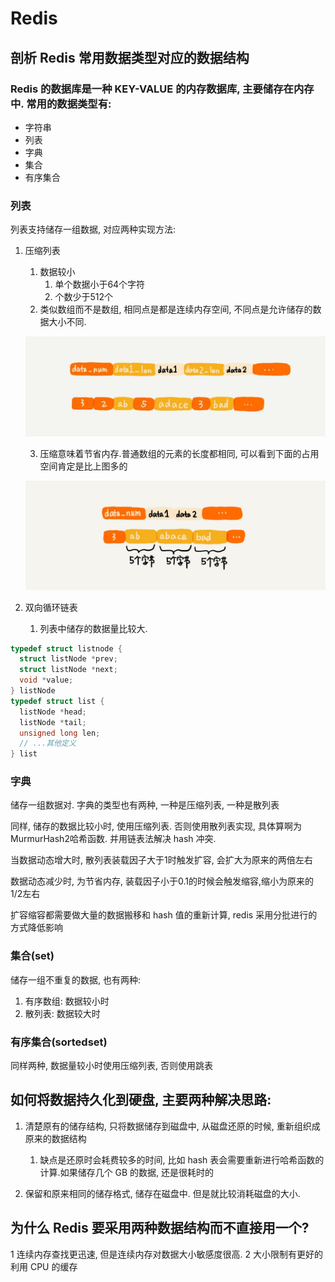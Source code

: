 # Redis

## 剖析 Redis 常用数据类型对应的数据结构

### Redis 的数据库是一种 KEY-VALUE 的内存数据库, 主要储存在内存中. 常用的数据类型有:
- 字符串
- 列表
- 字典
- 集合
- 有序集合

### 列表
列表支持储存一组数据, 对应两种实现方法: 
1. 压缩列表
   1. 数据较小
      1. 单个数据小于64个字符
      2. 个数少于512个
   2. 类似数组而不是数组, 相同点是都是连续内存空间, 不同点是允许储存的数据大小不同.
   
   ![](img/redis1.jpeg)

   3. 压缩意味着节省内存.普通数组的元素的长度都相同, 可以看到下面的占用空间肯定是比上图多的
  
   ![](img/Redis2.jpeg)
   
2. 双向循环链表
   1. 列表中储存的数据量比较大.

```c
typedef struct listnode {
  struct listNode *prev;
  struct listNode *next;
  void *value;
} listNode
typedef struct list {
  listNode *head;
  listNode *tail;
  unsigned long len;
  // ...其他定义
} list
```

### 字典
储存一组数据对. 字典的类型也有两种, 一种是压缩列表, 一种是散列表

同样, 储存的数据比较小时, 使用压缩列表.
否则使用散列表实现, 具体算啊为 MurmurHash2哈希函数. 并用链表法解决 hash 冲突.

当数据动态增大时, 散列表装载因子大于1时触发扩容, 会扩大为原来的两倍左右

数据动态减少时, 为节省内存, 装载因子小于0.1的时候会触发缩容,缩小为原来的1/2左右

扩容缩容都需要做大量的数据搬移和 hash 值的重新计算, redis 采用分批进行的方式降低影响

### 集合(set)

储存一组不重复的数据, 也有两种:
1. 有序数组: 数据较小时
2. 散列表: 数据较大时

### 有序集合(sortedset)
同样两种, 数据量较小时使用压缩列表, 否则使用跳表


## 如何将数据持久化到硬盘, 主要两种解决思路:

1. 清楚原有的储存结构, 只将数据储存到磁盘中, 从磁盘还原的时候, 重新组织成原来的数据结构
   1. 缺点是还原时会耗费较多的时间, 比如 hash 表会需要重新进行哈希函数的计算.如果储存几个 GB 的数据, 还是很耗时的
  
2. 保留和原来相同的储存格式, 储存在磁盘中. 但是就比较消耗磁盘的大小.


## 为什么 Redis 要采用两种数据结构而不直接用一个?

1 连续内存查找更迅速, 但是连续内存对数据大小敏感度很高.
2 大小限制有更好的利用 CPU 的缓存


